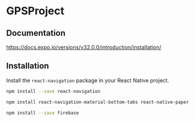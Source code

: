 # GPSProject

## Documentation
https://docs.expo.io/versions/v32.0.0/introduction/installation/

## Installation


Install the `react-navigation` package in your React Native project.
```sh
npm install --save react-navigation

npm install react-navigation-material-bottom-tabs react-native-paper

npm install --save firebase
```
